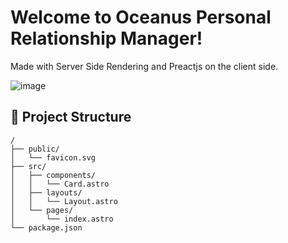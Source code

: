 # Welcome to Oceanus Personal Relationship Manager!

Made with Server Side Rendering and Preactjs on the client side.

![image](https://user-images.githubusercontent.com/44551614/213294951-4d137439-de82-4c06-9874-eefeaead4d03.png)


## 🚀 Project Structure

```
/
├── public/
│   └── favicon.svg
├── src/
│   ├── components/
│   │   └── Card.astro
│   ├── layouts/
│   │   └── Layout.astro
│   └── pages/
│       └── index.astro
└── package.json
```
